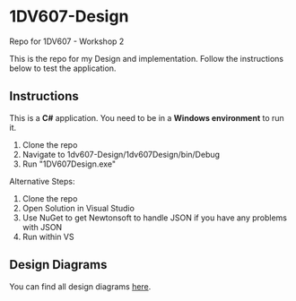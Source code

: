 # 1DV607-Design
Repo for 1DV607 - Workshop 2

This is the repo for my Design and implementation. Follow the instructions below to test the application.

## Instructions

This is a **C#** application. You need to be in a **Windows environment** to run it.

1. Clone the repo
2. Navigate to 1dv607-Design/1dv607Design/bin/Debug
3. Run "1DV607Design.exe"

Alternative Steps:

1. Clone the repo
2. Open Solution in Visual Studio
3. Use NuGet to get Newtonsoft to handle JSON if you have any problems with JSON
4. Run within VS

## Design Diagrams
You can find all design diagrams [here](https://github.com/beppek/1DV607/wiki/Design-Diagrams).
